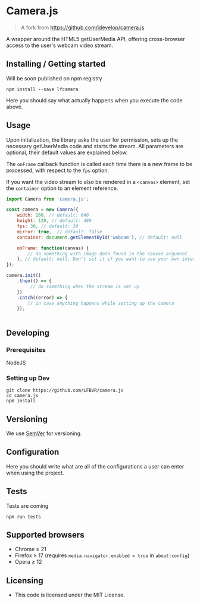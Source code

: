 # Camera.js
> A fork from https://github.com/idevelop/camera.js

A wrapper around the HTML5 getUserMedia API, offering cross-browser access to the user's webcam video stream.

## Installing / Getting started

Will be soon published on npm registry

```shell
npm install --save lfcamera
```

Here you should say what actually happens when you execute the code above.

## Usage

Upon initalization, the library asks the user for permission, sets up the necessary getUserMedia code and starts the stream. All parameters are optional, their default values are explained below.

The `onFrame` callback function is called each time there is a new frame to be processed, with respect to the `fps` option.

If you want the video stream to also be rendered in a `<canvas>` element, set the `container` option to an element reference.


```javascript
import Camera from 'camera.js';

const camera = new Camera({
	width: 160, // default: 640
	height: 120, // default: 480
	fps: 30, // default: 30
	mirror: true,  // default: false
	container: document.getElementById('webcam'), // default: null 

	onFrame: function(canvas) {
		// do something with image data found in the canvas argument
	}, // default: null. Don't set it if you want to use your own intervals to take snapshots
});

camera.init()
    .then(() => {
         // do something when the stream is set up
    })
    .catch((error) => {
        // in case anything happens while setting up the camera
    });
    

```

## Developing

### Prerequisites

NodeJS

### Setting up Dev

```shell
git clone https://github.com/LFBVR/camera.js
cd camera.js
npm install
```

## Versioning

We use [SemVer](http://semver.org/) for versioning. 

## Configuration

Here you should write what are all of the configurations a user can enter when
using the project.

## Tests

Tests are coming

```shell
npm run tests
```

## Supported browsers

* Chrome &ge; 21
* Firefox &ge; 17 (requires `media.navigator.enabled = true` in `about:config`)
* Opera &ge; 12

## Licensing

- This code is licensed under the MIT License.